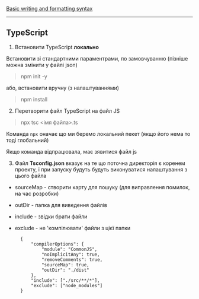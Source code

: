 [Basic writing and formatting syntax](https://docs.github.com/en/get-started/writing-on-github/getting-started-with-writing-and-formatting-on-github/basic-writing-and-formatting-syntax)

---

## TypeScript

1. Встановити TypeScript __локально__

Встановити зі стандартними параментрами, по замовчуванню (пізніше можна змінити у файлі json) 

> npm init -y


або, встановити вручну (з налаштуваннями)

> npm install  


2. Перетворити файл TypeScript на файл JS

> npx tsc <імя файла>.ts


Команда `npx` оначає що ми беремо локальний пекет (якщо його нема то тоді глобальний)

Якщо команда відпрацювала, має зявитися файл js


3. Файл __Tsconfig.json__ вказує на те що поточна директорія є коренем проекту, і при запуску 
будуть будуть виконуватися налаштування з цього файла


- sourceMap - створити карту для пошуку (для виправлення помилок, на час розробки)

- outDir - папка для виведення файлів 

- include - звідки брати файли

- exclude - не 'компілювати' файли з цієї папки 

        {
            "compilerOptions": {
                "module": "CommonJS",
                "noImplicitAny": true,
                "removeComments": true,
                "sourceMap": true,
                "outDir": "./dist"
            },
            "include": ["./src/**/*"],
            "exclude": ["node_modules"]
        }